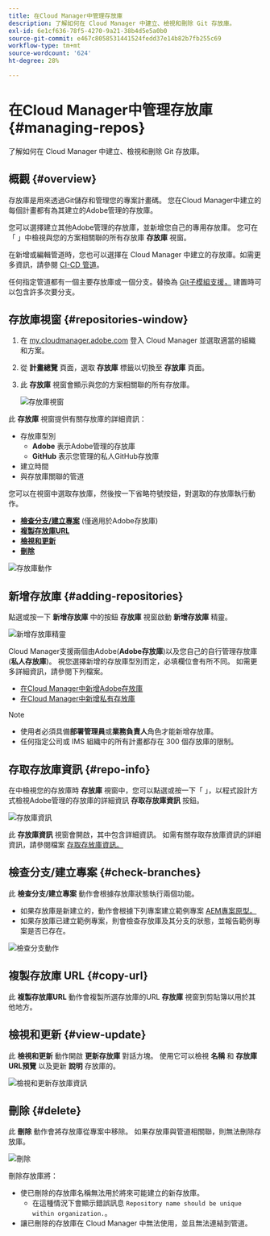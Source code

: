 ```yaml
---
title: 在Cloud Manager中管理存放庫
description: 了解如何在 Cloud Manager 中建立、檢視和刪除 Git 存放庫。
exl-id: 6e1cf636-78f5-4270-9a21-38b4d5e5a0b0
source-git-commit: e467c8058531441524fedd37e14b82b7fb255c69
workflow-type: tm+mt
source-wordcount: '624'
ht-degree: 28%

---
```



# 在Cloud Manager中管理存放庫 {#managing-repos}

了解如何在 Cloud Manager 中建立、檢視和刪除 Git 存放庫。

## 概觀 {#overview}

存放庫是用來透過Git儲存和管理您的專案計畫碼。 您在Cloud Manager中建立的每個計畫都有為其建立的Adobe管理的存放庫。

您可以選擇建立其他Adobe管理的存放庫，並新增您自己的專用存放庫。 您可在「 」中檢視與您的方案相關聯的所有存放庫 **存放庫** 視窗。

在新增或編輯管道時，您也可以選擇在 Cloud Manager 中建立的存放庫。如需更多資訊，請參閱 [CI-CD 管道](/help/implementing/cloud-manager/configuring-pipelines/introduction-ci-cd-pipelines.md)。

任何指定管道都有一個主要存放庫或一個分支。替換為 [Git子模組支援，](git-submodules.md) 建置時可以包含許多次要分支。

## 存放庫視窗 {#repositories-window}

1. 在 [my.cloudmanager.adobe.com](https://my.cloudmanager.adobe.com/) 登入 Cloud Manager 並選取適當的組織和方案。

1. 從 **計畫總覽** 頁面，選取 **存放庫** 標籤以切換至 **存放庫** 頁面。

1. 此 **存放庫** 視窗會顯示與您的方案相關聯的所有存放庫。

   ![存放庫視窗](assets/repositories.png)

此 **存放庫** 視窗提供有關存放庫的詳細資訊：

* 存放庫型別
   * **Adobe** 表示Adobe管理的存放庫
   * **GitHub** 表示您管理的私人GitHub存放庫
* 建立時間
* 與存放庫關聯的管道

您可以在視窗中選取存放庫，然後按一下省略符號按鈕，對選取的存放庫執行動作。

* **[檢查分支/建立專案](#check-branches)** (僅適用於Adobe存放庫)
* **[複製存放庫URL](#copy-url)**
* **[檢視和更新](#view-update)**
* **[刪除](#delete)**

![存放庫動作](assets/repository-actions.png)

## 新增存放庫 {#adding-repositories}

點選或按一下 **新增存放庫** 中的按鈕 **存放庫** 視窗啟動 **新增存放庫** 精靈。

![新增存放庫精靈](assets/add-repository-wizard.png)

Cloud Manager支援兩個由Adobe(**Adobe存放庫**)以及您自己的自行管理存放庫(**私人存放庫**)。 視您選擇新增的存放庫型別而定，必填欄位會有所不同。 如需更多詳細資訊，請參閱下列檔案。

* [在Cloud Manager中新增Adobe存放庫](adobe-repositories.md)
* [在Cloud Manager中新增私有存放庫](private-repositories.md)

>[!NOTE]
>
>* 使用者必須具備&#x200B;**部署管理員**&#x200B;或&#x200B;**業務負責人**&#x200B;角色才能新增存放庫。
>* 任何指定公司或 IMS 組織中的所有計畫都存在 300 個存放庫的限制。

## 存取存放庫資訊 {#repo-info}

在中檢視您的存放庫時 **存放庫** 視窗中，您可以點選或按一下「 」，以程式設計方式檢視Adobe管理的存放庫的詳細資訊 **存取存放庫資訊** 按鈕。

![存放庫資訊](assets/repo-info.png)

此 **存放庫資訊** 視窗會開啟，其中包含詳細資訊。 如需有關存取存放庫資訊的詳細資訊，請參閱檔案 [存取存放庫資訊。](accessing-repos.md)

## 檢查分支/建立專案 {#check-branches}

此 **檢查分支/建立專案** 動作會根據存放庫狀態執行兩個功能。

* 如果存放庫是新建立的，動作會根據下列專案建立範例專案 [AEM專案原型。](https://experienceleague.adobe.com/en/docs/experience-manager-core-components/using/developing/archetype/overview)
* 如果存放庫已建立範例專案，則會檢查存放庫及其分支的狀態，並報告範例專案是否已存在。

![檢查分支動作](assets/check-branches.png)

## 複製存放庫 URL {#copy-url}

此 **複製存放庫URL** 動作會複製所選存放庫的URL **存放庫** 視窗到剪貼簿以用於其他地方。

## 檢視和更新 {#view-update}

此 **檢視和更新** 動作開啟 **更新存放庫** 對話方塊。 使用它可以檢視 **名稱** 和 **存放庫URL預覽** 以及更新 **說明** 存放庫的。

![檢視和更新存放庫資訊](assets/view-update.png)

## 刪除 {#delete}

此 **刪除** 動作會將存放庫從專案中移除。 如果存放庫與管道相關聯，則無法刪除存放庫。

![刪除](assets/delete.png)

刪除存放庫將：

* 使已刪除的存放庫名稱無法用於將來可能建立的新存放庫。
   * 在這種情況下會顯示錯誤訊息 `Repository name should be unique within organization.`。
* 讓已刪除的存放庫在 Cloud Manager 中無法使用，並且無法連結到管道。

